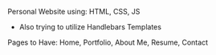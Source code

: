 Personal Website using: HTML, CSS, JS
- Also trying to utilize Handlebars Templates

Pages to Have: Home, Portfolio, About Me, Resume, Contact